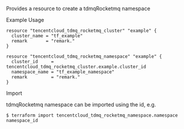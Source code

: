 Provides a resource to create a tdmqRocketmq namespace

Example Usage

```hcl
resource "tencentcloud_tdmq_rocketmq_cluster" "example" {
  cluster_name = "tf_example"
  remark       = "remark."
}

resource "tencentcloud_tdmq_rocketmq_namespace" "example" {
  cluster_id     = tencentcloud_tdmq_rocketmq_cluster.example.cluster_id
  namespace_name = "tf_example_namespace"
  remark         = "remark."
}
```
Import

tdmqRocketmq namespace can be imported using the id, e.g.
```
$ terraform import tencentcloud_tdmq_rocketmq_namespace.namespace namespace_id
```